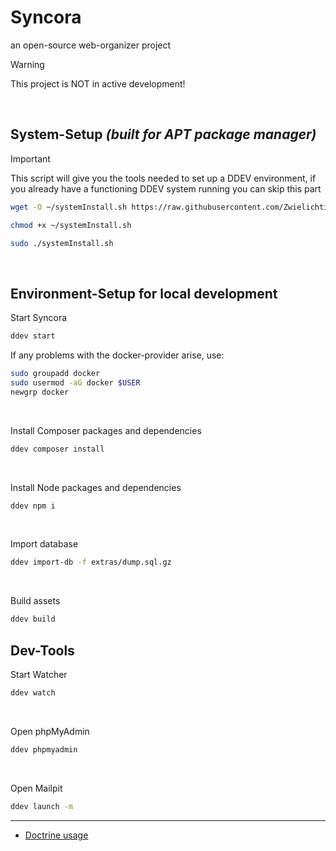 # Syncora
an open-source web-organizer project

> [!WARNING]  
> This project is NOT in active development!
<br>

## System-Setup *(built for APT package manager)*
> [!IMPORTANT]
> This script will give you the tools needed to set up a DDEV environment, if you already have a functioning DDEV system running you can skip this part
```bash
wget -O ~/systemInstall.sh https://raw.githubusercontent.com/Zwielichtig/syncora/refs/heads/master/extras/systemInstall.sh
```
```bash
chmod +x ~/systemInstall.sh
```
```bash
sudo ./systemInstall.sh
```

<br>

## Environment-Setup for local development
Start Syncora
```bash
ddev start
```
If any problems with the docker-provider arise, use:
```bash
sudo groupadd docker
sudo usermod -aG docker $USER
newgrp docker
```
<br>

Install Composer packages and dependencies
```bash
ddev composer install
```
<br>

Install Node packages and dependencies
```bash
ddev npm i
```
<br>

Import database
```bash
ddev import-db -f extras/dump.sql.gz
```
<br>

Build assets
```bash
ddev build
```

## Dev-Tools

Start Watcher
```bash
ddev watch
```
<br>

Open phpMyAdmin
```bash
ddev phpmyadmin
```
<br>

Open Mailpit
```bash
ddev launch -m
```

___
- [Doctrine usage](/docs/doctrine.md)





